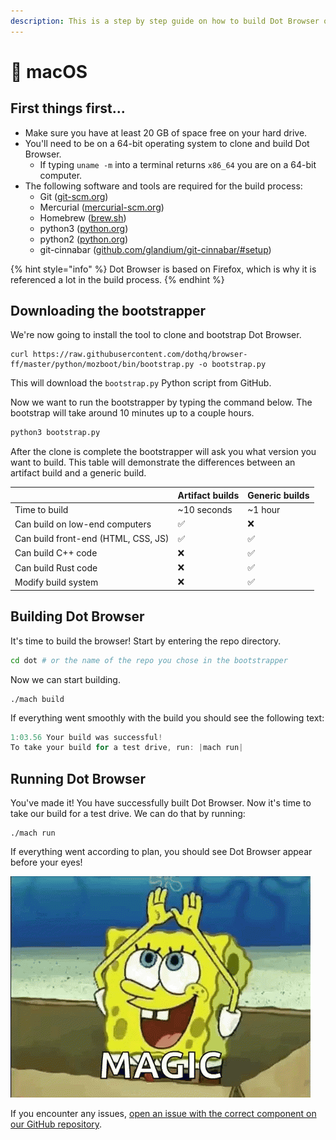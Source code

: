 ```yaml
---
description: This is a step by step guide on how to build Dot Browser on macOS.
---
```


# 🍎 macOS

## First things first...

* Make sure you have at least 20 GB of space free on your hard drive.
* You'll need to be on a 64-bit operating system to clone and build Dot Browser.
  * If typing `uname -m` into a terminal returns `x86_64` you are on a 64-bit computer.
* The following software and tools are required for the build process:
  * Git \([git-scm.org](https://git-scm.org)\)
  * Mercurial \([mercurial-scm.org](https://www.mercurial-scm.org/)\)
  * Homebrew \([brew.sh](https://brew.sh)\)
  * python3 \([python.org](https://www.python.org/downloads/)\)
  * python2 \([python.org](https://python.org)\)
  * git-cinnabar \([github.com/glandium/git-cinnabar/\#setup](https://github.com/glandium/git-cinnabar/#setup)\)

{% hint style="info" %}
Dot Browser is based on Firefox, which is why it is referenced a lot in the build process.
{% endhint %}

## Downloading the bootstrapper

We're now going to install the tool to clone and bootstrap Dot Browser.

```text
curl https://raw.githubusercontent.com/dothq/browser-ff/master/python/mozboot/bin/bootstrap.py -o bootstrap.py
```

This will download the `bootstrap.py` Python script from GitHub.

Now we want to run the bootstrapper by typing the command below. The bootstrap will take around 10 minutes up to a couple hours.

```bash
python3 bootstrap.py
```

After the clone is complete the bootstrapper will ask you what version you want to build. This table will demonstrate the differences between an artifact build and a generic build.

|  | Artifact builds | Generic builds |
| :--- | :--- | :--- |
| Time to build | ~10 seconds | ~1 hour |
| Can build on low-end computers | ✅ | ❌ |
| Can build front-end \(HTML, CSS, JS\) | ✅ | ✅ |
| Can build C++ code | ❌ | ✅ |
| Can build Rust code | ❌ | ✅ |
| Modify build system | ❌ | ✅ |

## Building Dot Browser

It's time to build the browser! Start by entering the repo directory.

```bash
cd dot # or the name of the repo you chose in the bootstrapper
```

Now we can start building.

```text
./mach build
```

If everything went smoothly with the build you should see the following text:

```jsx
1:03.56 Your build was successful!
To take your build for a test drive, run: |mach run|
```

## Running Dot Browser

You've made it! You have successfully built Dot Browser. Now it's time to take our build for a test drive. We can do that by running:

```text
./mach run
```

If everything went according to plan, you should see Dot Browser appear before your eyes!

![It&apos;s magic! &#x2728;](../.gitbook/assets/tenor.gif)

If you encounter any issues, [open an issue with the correct component on our GitHub repository](https://github.com/dothq/browser/issues/new/choose).

